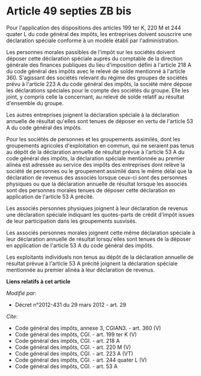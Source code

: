 # Article 49 septies ZB bis

Pour l'application des dispositions des articles 199 ter K, 220 M et 244 quater L du code général des impôts, les entreprises
doivent souscrire une déclaration spéciale conforme à un modèle établi par l'administration. 

Les personnes morales passibles de l'impôt sur les sociétés doivent déposer cette déclaration spéciale auprès du comptable de
la direction générale des finances publiques du lieu d'imposition défini à l'article 218 A du code général des impôts avec le
relevé de solde mentionné à l'article 360. S'agissant des sociétés relevant du régime des groupes de sociétés prévu à
l'article 223 A du code général des impôts, la société mère dépose les déclarations spéciales pour le compte des sociétés du
groupe. Elle les joint, y compris celle la concernant, au relevé de solde relatif au résultat d'ensemble du groupe. 

Les autres entreprises joignent la déclaration spéciale à la déclaration annuelle de résultat qu'elles sont tenues de déposer
en vertu de l'article 53 A du code général des impôts. 

Pour les sociétés de personnes et les groupements assimilés, dont les groupements agricoles d'exploitation en commun, qui ne
seraient pas tenus au dépôt de la déclaration annuelle de résultat prévue à l'article 53 A du code général des impôts, la
déclaration spéciale mentionnée au premier alinéa est adressée au service des impôts des entreprises dont relève la société
de personnes ou le groupement assimilé dans le même délai que la déclaration de revenus des associés lorsque ceux-ci sont des
personnes physiques ou que la déclaration annuelle de résultat lorsque les associés sont des personnes morales tenues de
déposer cette déclaration en application de l'article 53 A précité. 

Les associés personnes physiques joignent à leur déclaration de revenus une déclaration spéciale indiquant les quotes-parts
de crédit d'impôt issues de leur participation dans les groupements susvisés. 

Les associés personnes morales joignent cette même déclaration spéciale à leur déclaration annuelle de résultat lorsqu'elles
sont tenues de la déposer en application de l'article 53 A du code général des impôts. 

Les exploitants individuels non tenus au dépôt de la déclaration annuelle de résultat prévue à l'article 53 A précité
joignent la déclaration spéciale mentionnée au premier alinéa à leur déclaration de revenus.

**Liens relatifs à cet article**

_Modifié par_:

  - Décret n°2012-431  du 29 mars 2012 - art. 29

_Cite_:

  - Code général des impôts, annexe 3, CGIAN3. - art. 360 (V)
  - Code général des impôts, CGI. - art. 199 ter K (V)
  - Code général des impôts, CGI. - art. 218 A
  - Code général des impôts, CGI. - art. 220 M (V)
  - Code général des impôts, CGI. - art. 223 A (VT)
  - Code général des impôts, CGI. - art. 244 quater L (V)
  - Code général des impôts, CGI. - art. 53 A
